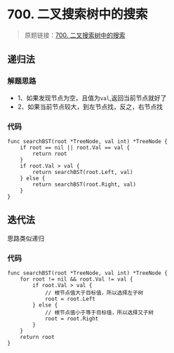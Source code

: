 # 700. 二叉搜索树中的搜索
> 原题链接：[700. 二叉搜索树中的搜索](https://leetcode-cn.com/problems/search-in-a-binary-search-tree/)
## 递归法
### 解题思路
* 1、如果发现节点为空，且值为``val``,返回当前节点就好了
* 2、如果当前节点较大，到左节点找，反之，右节点找
### 代码
```golang
func searchBST(root *TreeNode, val int) *TreeNode {
	if root == nil || root.Val == val {
		return root
	}
	if root.Val > val {
		return searchBST(root.Left, val)
	} else {
		return searchBST(root.Right, val)
	}
}
```

## 迭代法
思路类似递归
### 代码
```golang
func searchBST(root *TreeNode, val int) *TreeNode {
	for root != nil && root.Val != val {
		if root.Val > val {
			// 根节点值大于目标值，所以选择左子树
			root = root.Left
		} else {
			// 根节点值小于等于目标值，所以选择又子树
			root = root.Right
		}
	}
	return root
}
```